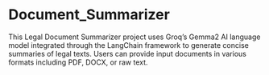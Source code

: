 # Document_Summarizer
This Legal Document Summarizer project uses Groq’s Gemma2 AI language model integrated through the LangChain framework to generate concise summaries of legal texts. Users can provide input documents in various formats including PDF, DOCX, or raw text.
